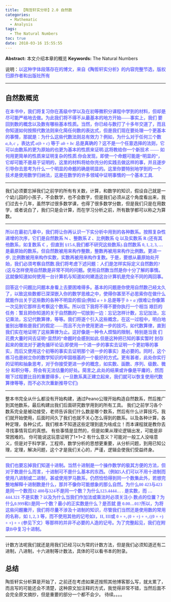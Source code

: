 ```yaml
---
title: 【陶哲轩实分析】2.0 自然数
categories:
  - Mathematic
  - Analysis
tags:
  - The Natural Numbers
toc: true
date: 2018-03-16 15:55:55
---
```


**Abstract:** 本文介绍本章的概览
**Keywords:** The Natural Numbers

<!--more-->

说明：<font face="黑体" color=#6F6FFF><B>以这种字体段落存在的博文，来自《陶哲轩实分析》的内容完整节选，版权归原作者和出版社所有</B></font>

----------------
## 自然数概览

<font face="黑体" color=#6F6FFF><B>在本书中，我们将复习你在髙级中学以及在初等微积分课程中学到的材料，但却是尽可能严格地去做。为此我们将不得不从最基本的地方开始——事实上，我们 要回到数的概念以及数有哪些基本性质。当然，你已经与数打了十多年交道了，而且你知道如何按照代数法则来化简任何数的表达式，但是我们现在要处理一个更基本的事情，那就是：为什么这些代数法则总有效力？例如，为什么对于任何三个数 $a,b,c$ ，表达式 $a(b + c)$ 等于 $ab+bc$ 总是真确的？这不是一个任意选择的法则，它可以由数系的更为原始的也更为基本的性质来证明.这将教给你一个新技术 —— 如何用更简单的性质来证明复杂的性质.你会发现，即使一个命题可能是“明显的”， 它却可能不是易于证明的，这里的材料将给你充分的实践去做这样的事，并且逐步 引导你去思考为什么一个明显的命题的确是明显的。这里你要特别地学到的一个 技术是使用数学归纳法，这是在数学的许多领域中证明事情的一个基本工具.</B></font>

---

我们必须要忘掉我们之前学的所有有关数，计算，和数学的知识，假设自己就是一个幼儿园的小孩子，不会数学，也不会数字，但是我们必须从这个角度看出来，我们过去十几年，虽然学过很多数学课，也得了很多数学分数，但是我们只是在用数学，或者说白了，我们只是会计算，而在学习分析之前，所有数学都可以称之为算数。

---

<font face="黑体" color=#6F6FFF><B>所以在最初几章中，我们将让你再认识一下实分析中用到的各种数系。按照复杂性递增的次序，它们是自然数系 $\mathbb{N}$ 、整数系 $\mathbb{Z}$ 、比例数系 $\mathbb{Q}$ 以及实数系 $\mathbb{R}$ (还有其他数系，如复数系 $\mathbb{C}$ ，但直到 §15.6,我们都不研究这些数系).自然数系 ${0,1,2,3,\dots }$ 是最原始的数系，但自然数被用来构作整数，整数再被用来构作比例数。更进一步, 比例数被用来构作实数，实数再被用来构作复数。于是，要想从最原始处开始，我们必须考察自然数.我们将考虑下述问题：人们是怎样实际定义自然数的?(这与怎样使用自然数是非常不同的问题。使用自然数当然是你十分了解的事情。这就像知道如何使用一台计算机与知道如何建造这台计算机是完全不同的两回事。</B></font>

<font face="黑体" color=#6F6FFF><B>
回答这个问题比问题本身看上去要困难得多。基本的问题是你使用自然数己经太久了，以致这些数都已深深嵌入你的数学思维之中，使得你甚至不必思索你在做什么就能作出关于这些数的各种不明显的假设(例如 $a + b$ 总是等于 $b+a$ )很难让你像第一次见到它那样去考察这个数系。所以往下我将不得不要你执行一个相当 艰巨的任务：暂且把你知道的关于自然数的一切放到一边：忘记怎样计数，忘记加法，忘记乘法，忘记代数算律，等等。我们将逐个引入这些概念，在这一过程中，明白地鉴别出哪些是我们的假定——而且不允许使用更进一步的技巧，如代数算律，直到我们实在地证明了这些算律为止。这好像是一种令人烦恼的限制，特别是当我 们花费大量时间去证明“显然的”命题时会感到如此.但是这种把已知的事实暂时 封存起来的做法对于避免循环论证(即使用一个进一步的事实去证明一个更初等的事实，而后又使用这个初等的事实去证明那个进一步的事实）是必要的。同时，这个练习也是树立你的数学知识的牢固根基的一个极好的方式。更有甚者，此处你实行 的证明和抽象思考，对于你接受更进一步的概念，如实数、函数、序列、级数、微分 和积分等，将会有无法估量的好处。简言之,此处的结果或许像是平庸的，然而眼下过程要比目的重要得多，(一旦数系真正建立起来，我们就可以恢复使用代数算律等等，而不必次次重新推导它们)
</B></font>

---
整本书完全从什么都没有开始构建，通过Peano公理开始构造自然数系，然后推广到其他数系，最后构建出我们后面研究数学用到的所有工具。
我们之前学习各个数系完全是被动接受，老师告诉我们什么数是哪个数系，然后有什么计算技巧，我们就开始使用，后面时间久了我们也就不关心怎么得到的数系。以及各种计算，各种定理，各种公式，我们根本不知道这些定理到底为啥成立！而本课程就是教你去寻找事情背后的真想。
有些事情是显然的，但是如果从理论逻辑出发，可能是非常困难的。
你可能说这玩意证明了1+1=2 有什么意义？可能对一般工人没啥意义，但是对于科学家，工程师，数学分析的思想更重要，从分析问题，到用已知公理，定理，解决问题，这个才是我们关心的，严谨，逻辑会使我们受益终身。

---
<font face="黑体" color=#6F6FFF><B>我们也要忘掉我们知道十进制。当然十进制是一个操作数学的极其方便的方法，但对于数是什么而言，十进制可不是什么基本的东西。（例如5人们可以不用十进制而使用八进制或二进制，甚或使用罗马数系，仍然恰恰得到同一个数集此外，若想完整地解释十进制数是什么，那并不像你可能想象的那么自然。为什么00 423与423是同一个数而32 400与324不是同一个数？为什么$123.444 4\dots$ . 是实数，而  $\dots 444.321$ 不是实数？以及为什么当我们作加法或乘法时必须关注小 数点的位置？为什么0.999和1是同一个数？最小的正实数是什么？是否就 是 $0.00 \dots 01$?所以，为将这些问题撇开，我们将尽量不涉及十进制的知识，尽管我们当然还是使用数的常用的名称，如 $1,2,3$ 等，而不使用其他的记号如I，II, III或 $0++,(0++)++,((0++)++)++$ (参见下文）等那样的并非不必要的人造的记号。为了完整起见，我们在附录B中复习十进制。
</B></font>

------

计数方法呢我们就还是用我们已经习以为常的计数方法，但是我们必须知道还有二进制，八进制，十六进制等计数法，具体的可以看书本的附录。

## 总结

陶哲轩实分析算是开始了，之前还在考虑如果还按照其他博客那么写，就太累了，而且写的可能还会不清楚，这种原文加注释的方式，我觉得非常不错，当然后面不会完全原文摘抄，但是重要的部分一个都不会少。
待续。。。。
